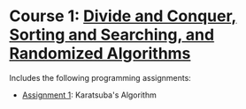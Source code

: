 # Course 1: [Divide and Conquer, Sorting and Searching, and Randomized Algorithms](https://www.coursera.org/learn/algorithms-divide-conquer)

Includes the following programming assignments:
* [Assignment 1](assignment_1): Karatsuba's Algorithm
